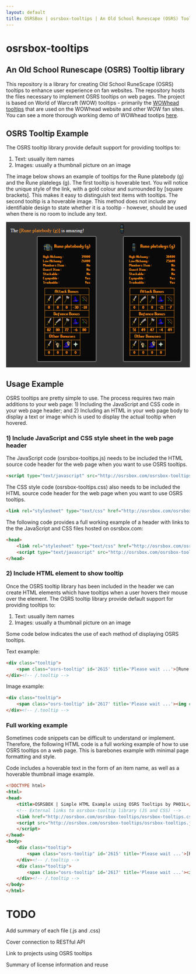 ```yaml
---
layout: default
title: OSRSBox | osrsbox-tooltips | An Old School Runescape (OSRS) Tooltip library
---
```


# osrsbox-tooltips
## An Old School Runescape (OSRS) Tooltip library

This repository is a library for creating Old School RuneScape (OSRS) tooltips to enhance user experience on fan websites. The repository hosts the files necessary to implement OSRS tooltips on web pages. The project is based on World of Warcraft (WOW) tooltips - primarily the [WOWhead tooltips](http://www.wowhead.com/tooltips) that are used on the WOWhead website and other WOW fan sites. You can see a more thorough working demo of WOWhead tootips [here](http://wow.zamimg.com/widgets/power/demo.html).

## OSRS Tooltip Example

The OSRS tooltip library provide default support for providing tooltips to:

1. Text: usually item names
2. Images: usually a thumbnail picture on an image

The image below shows an example of tooltips for the Rune platebody (g) and the Rune platelegs (g). The first tooltip is hoverable text. You will notice the unique style of the link, with a gold colour and surrounded by [square brackets]. This makes it easy to distinguish text items with tooltips. The second tooltip is a hoverable image. This method does not include any identifiable design to state whether it is a tooltip - however, should be used when there is no room to include any text.

![Sample of OSRS tooltips when user hovers over image of an OSRS item](docs/sample_img.png)

## Usage Example

OSRS tooltips are pretty simple to use. The process requires two main additions to your web page: 1) Including the JavaScript and CSS code in your web page header; and 2) Including an HTML in your web page body to display a text or image which is used to display the actual tooltip when hovered.

### 1) Include JavaScript and CSS style sheet in the web page header

The JavaScript code (osrsbox-tooltips.js) needs to be included the HTML source code header for the web page when you want to use OSRS tooltips.

``` html
<script type="text/javascript" src="http://osrsbox.com/osrsbox-tooltips/osrsbox-tooltips.js"></script>
```

The CSS style code (osrsbox-tooltips.css) also needs to be included the HTML source code header for the web page when you want to use OSRS tooltips.

```html
<link rel="stylesheet" type="text/css" href="http://osrsbox.com/osrsbox-tooltips/osrsbox-tooltips.css">
```

The following code provides a full working example of a header with links to the the JavaScript and CSS files hosted on osrsbox.com:

```html
<head>
	<link rel="stylesheet" type="text/css" href="http://osrsbox.com/osrsbox-tooltips/osrsbox-tooltips.css">
	<script type="text/javascript" src="http://osrsbox.com/osrsbox-tooltips/osrsbox-tooltips.js"></script>
</head>
```

### 2) Include HTML element to show tooltip

Once the OSRS tooltip library has been included in the header we can create HTML elements which have tooltips when a user hovers their mouse over the element. The OSRS tooltip library provide default support for providing tooltips to:

1. Text: usually item names
2. Images: usually a thumbnail picture on an image

Some code below indicates the use of each method of displaying OSRS tooltips.

Text example:

```html
<div class="tooltip">
	<span class="osrs-tooltip" id='2615' title='Please wait ...'>[Rune platebody (g)]</span>
</div><!-- /.tooltip -->
```
Image example:

``` html
<div class="tooltip">
	<span class="osrs-tooltip" id='2617' title='Please wait ...'><img class="" height="32" width="32" src="http://osrsbox.com/osrsbox-db/items-icons/2/2617.png"></span>
</div><!-- /.tooltip -->
```

### Full working example

Sometimes code snippets can be difficult to understand or implement. Therefore, the following HTML code is a full working example of how to use OSRS tooltips on a web page. This is barebones example with minimal page formatting and style. 

Code includes a hoverable text in the form of an item name, as well as a hoverable thumbnail image example. 

```html
<!DOCTYPE html>
<html>
<head>
	<title>OSRSBOX | Simple HTML Example using OSRS Tooltips by PH01L</title>
    <!-- External links to osrsbox-tooltip library (JS and CSS) -->
	<link href="http://osrsbox.com/osrsbox-tooltips/osrsbox-tooltips.css" rel="stylesheet" type="text/css">
	<script src="http://osrsbox.com/osrsbox-tooltips/osrsbox-tooltips.js" type="text/javascript">
	</script>
</head>
<body>
    <div class="tooltip">
		<span class="osrs-tooltip" id='2615' title='Please wait ...'>[Rune platebody (g)]</span>
	</div><!-- /.tooltip -->
	<div class="tooltip">
		<span class="osrs-tooltip" id='2617' title='Please wait ...'><img class="" height="32" width="32" src="http://osrsbox.com/osrsbox-db/items-icons/2/2617.png"></span>
	</div><!-- /.tooltip -->
</body>
</html>
```

# TODO

Add summary of each file (.js and .css)

Cover connection to RESTful API

Link to projects using OSRS tooltips

Summary of license information and reuse

